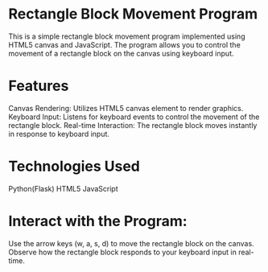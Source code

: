 # Rectangle Block Movement Program
This is a simple rectangle block movement program implemented using HTML5 canvas and JavaScript. The program allows you to control the movement of a rectangle block on the canvas using keyboard input.

# Features
Canvas Rendering: Utilizes HTML5 canvas element to render graphics.
Keyboard Input: Listens for keyboard events to control the movement of the rectangle block.
Real-time Interaction: The rectangle block moves instantly in response to keyboard input.

# Technologies Used

Python(Flask)
HTML5
JavaScript

# Interact with the Program:

Use the arrow keys (w, a, s, d) to move the rectangle block on the canvas.
Observe how the rectangle block responds to your keyboard input in real-time.
